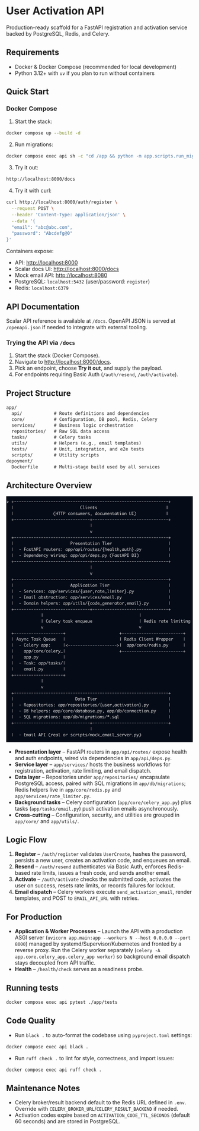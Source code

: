 # User Activation API

Production-ready scaffold for a FastAPI registration and activation service backed by PostgreSQL, Redis, and Celery.

## Requirements

- Docker & Docker Compose (recommended for local development)
- Python 3.12+ with `uv` if you plan to run without containers

## Quick Start

### Docker Compose

1. Start the stack:

```bash
docker compose up --build -d
```

2. Run migrations:
```bash
docker compose exec api sh -c "cd /app && python -m app.scripts.run_migrations"
```
3. Try it out:
```bash
http://localhost:8000/docs
```
4. Try it with curl:
```bash
curl http://localhost:8000/auth/register \
  --request POST \
  --header 'Content-Type: application/json' \
  --data '{
  "email": "abc@abc.com",
  "password": "Abcdefg@0"
}'

```

Containers expose:

- API: <http://localhost:8000>
- Scalar docs UI: <http://localhost:8000/docs>
- Mock email API: <http://localhost:8080>
- PostgreSQL: `localhost:5432` (user/password: `register`)
- Redis: `localhost:6379`


## API Documentation

Scalar API reference is available at `/docs`. OpenAPI JSON is served at `/openapi.json` if needed to integrate with external tooling.

### Trying the API via `/docs`

1. Start the stack (Docker Compose).
2. Navigate to <http://localhost:8000/docs>.
3. Pick an endpoint, choose **Try it out**, and supply the payload.
4. For endpoints requiring Basic Auth (`/auth/resend`, `/auth/activate`).

## Project Structure

```
app/
  api/            # Route definitions and dependencies
  core/           # Configuration, DB pool, Redis, Celery
  services/       # Business logic orchestration
  repositories/   # Raw SQL data access
  tasks/          # Celery tasks
  utils/          # Helpers (e.g., email templates)
  tests/          # Unit, integration, and e2e tests
  scripts/        # Utility scripts
depoyment/
  Dockerfile      # Multi-stage build used by all services

```

## Architecture Overview

<img src="arch.png" alt="Architecture diagram" width="600" />

- **Presentation layer** – FastAPI routers in `app/api/routes/` expose health and auth endpoints, wired via dependencies in `app/api/deps.py`.
- **Service layer** – `app/services/` hosts the business workflows for registration, activation, rate limiting, and email dispatch.
- **Data layer** – Repositories under `app/repositories/` encapsulate PostgreSQL access, paired with SQL migrations in `app/db/migrations`; Redis helpers live in `app/core/redis.py` and `app/services/rate_limiter.py`.
- **Background tasks** – Celery configuration (`app/core/celery_app.py`) plus tasks (`app/tasks/email.py`) push activation emails asynchronously.
- **Cross-cutting** – Configuration, security, and utilities are grouped in `app/core/` and `app/utils/`.

## Logic Flow

1. **Register** – `/auth/register` validates `UserCreate`, hashes the password, persists a new user, creates an activation code, and enqueues an email.
2. **Resend** – `/auth/resend` authenticates via Basic Auth, enforces Redis-based rate limits, issues a fresh code, and sends another email.
3. **Activate** – `/auth/activate` checks the submitted code, activates the user on success, resets rate limits, or records failures for lockout.
4. **Email dispatch** – Celery workers execute `send_activation_email`, render templates, and POST to `EMAIL_API_URL` with retries.

## For Production

- **Application & Worker Processes** – Launch the API with a production ASGI server (`uvicorn app.main:app --workers N --host 0.0.0.0 --port 8000`) managed by systemd/Supervisor/Kubernetes and fronted by a reverse proxy. Run the Celery worker separately (`celery -A app.core.celery_app.celery_app worker`) so background email dispatch stays decoupled from API traffic.
- **Health** – `/health/check` serves as a readiness probe. 

## Running tests


```bash
docker compose exec api pytest ./app/tests


```


## Code Quality

- Run `black .` to auto-format the codebase using `pyproject.toml` settings: 

```bash
docker compose exec api black .
```
- Run `ruff check .` to lint for style, correctness, and import issues: 
```bash
docker compose exec api ruff check .
```


## Maintenance Notes

- Celery broker/result backend default to the Redis URL defined in `.env`. Override with `CELERY_BROKER_URL`/`CELERY_RESULT_BACKEND` if needed.
- Activation codes expire based on `ACTIVATION_CODE_TTL_SECONDS` (default 60 seconds) and are stored in PostgreSQL.
